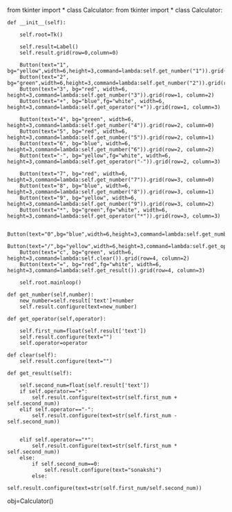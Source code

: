 
from tkinter import *
class Calculator:
from tkinter import *
class Calculator:

    def __init__(self):

        self.root=Tk()

        self.result=Label()
        self.result.grid(row=0,column=0)

        Button(text="1", bg="yellow",width=6,height=3,command=lambda:self.get_number("1")).grid(row=1,column=0)
        Button(text="2", bg="green",width=6,height=3,command=lambda:self.get_number("2")).grid(row=1,column=1)
        Button(text="3", bg="red", width=6, height=3,command=lambda:self.get_number("3")).grid(row=1, column=2)
        Button(text="+", bg="blue",fg="white", width=6, height=3,command=lambda:self.get_operator("+")).grid(row=1, column=3)

        Button(text="4", bg="green", width=6, height=3,command=lambda:self.get_number("4")).grid(row=2, column=0)
        Button(text="5", bg="red", width=6, height=3,command=lambda:self.get_number("5")).grid(row=2, column=1)
        Button(text="6", bg="blue", width=6, height=3,command=lambda:self.get_number("6")).grid(row=2, column=2)
        Button(text="-", bg="yellow",fg="white", width=6, height=3,command=lambda:self.get_operator("-")).grid(row=2, column=3)

        Button(text="7", bg="red", width=6, height=3,command=lambda:self.get_number("7")).grid(row=3, column=0)
        Button(text="8", bg="blue", width=6, height=3,command=lambda:self.get_number("8")).grid(row=3, column=1)
        Button(text="9", bg="yellow", width=6, height=3,command=lambda:self.get_number("9")).grid(row=3, column=2)
        Button(text="*", bg="green",fg="white", width=6, height=3,command=lambda:self.get_operator("*")).grid(row=3, column=3)

        Button(text="0",bg="blue",width=6,height=3,command=lambda:self.get_number("0")).grid(row=4,column=0)
        Button(text="/",bg="yellow",width=6,height=3,command=lambda:self.get_operator("/")).grid(row=4,column=1)
        Button(text="c", bg="green", width=6, height=3,command=lambda:self.clear()).grid(row=4, column=2)
        Button(text="=", bg="red",fg="white", width=6, height=3,command=lambda:self.get_result()).grid(row=4, column=3)

        self.root.mainloop()

    def get_number(self,number):
        new_number=self.result['text']+number
        self.result.configure(text=new_number)

    def get_operator(self,operator):

        self.first_num=float(self.result['text'])
        self.result.configure(text="")
        self.operator=operator

    def clear(self):
        self.result.configure(text="")

    def get_result(self):

        self.second_num=float(self.result['text'])
        if self.operator=="+":
            self.result.configure(text=str(self.first_num + self.second_num))
        elif self.operator=="-":
            self.result.configure(text=str(self.first_num - self.second_num))


        elif self.operator=="*":
            self.result.configure(text=str(self.first_num * self.second_num))
        else:
            if self.second_num==0:
                self.result.configure(text="sonakshi")
            else:
                self.result.configure(text=str(self.first_num/self.second_num))


obj=Calculator()
